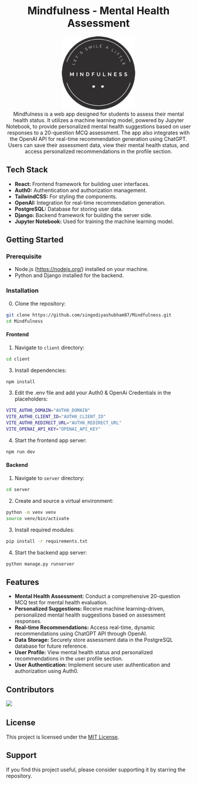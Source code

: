 <h1 align="center">Mindfulness - Mental Health Assessment</h1>
<div align="center"><img src="./client/src/assets/images/logo.png" width="200px" height="200px"/></div>
<div align="center">Mindfulness is a web app designed for students to assess their mental health status. It utilizes a machine learning model, powered by Jupyter Notebook, to provide personalized mental health suggestions based on user responses to a 20-question MCQ assessment. The app also integrates with the OpenAI API for real-time recommendation generation using ChatGPT. Users can save their assessment data, view their mental health status, and access personalized recommendations in the profile section.</div>

## Tech Stack

- **React:** Frontend framework for building user interfaces.
- **Auth0:** Authentication and authorization management.
- **TailwindCSS:** For styling the components.
- **OpenAI:** Integration for real-time recommendation generation.
- **PostgreSQL:** Database for storing user data.
- **Django:** Backend framework for building the server side.
- **Jupyter Notebook:** Used for training the machine learning model.

## Getting Started

### Prerequisite

- Node.js (https://nodejs.org/) installed on your machine.
- Python and Django installed for the backend.

### Installation

0. Clone the repository:
```bash
git clone https://github.com/singodiyashubham87/Mindfulness.git
cd Mindfulness
```
#### Frontend

1. Navigate to `client` directory:
```bash
cd client
```
   
3. Install dependencies:
```bash
npm install
```
3. Edit the .env file and add your Auth0 & OpenAi Credentials in the placeholders:
```bash
VITE_AUTH0_DOMAIN="AUTH0_DOMAIN"
VITE_AUTH0_CLIENT_ID="AUTH0_CLIENT_ID"
VITE_AUTH0_REDIRECT_URL="AUTH0_REDIRECT_URL"
VITE_OPENAI_API_KEY="OPENAI_API_KEY"
```
4. Start the frontend app server:
```bash
npm run dev
  ```

#### Backend

1. Navigate to `server` directory:
```bash
cd server
```
   
2. Create and source a virtual environment:
```bash
python -m venv venv
source venv/bin/activate
```
3. Install required modules:
```bash
pip install -r requirements.txt
```
4. Start the backend app server:
```bash
python manage.py runserver
  ```

## Features

+ **Mental Health Assessment:** Conduct a comprehensive 20-question MCQ test for mental health evaluation.
+ **Personalized Suggestions:** Receive machine learning-driven, personalized mental health suggestions based on assessment responses.
+ **Real-time Recommendations:** Access real-time, dynamic recommendations using ChatGPT API through OpenAI.
+ **Data Storage:** Securely store assessment data in the PostgreSQL database for future reference.
+ **User Profile:** View mental health status and personalized recommendations in the user profile section.
+ **User Authentication:** Implement secure user authentication and authorization using Auth0.

## Contributors

<div>
   <a href="https://github.com/singodiyashubham87/Mindfulness/graphs/contributors">
   <img src="https://contrib.rocks/image?repo=singodiyashubham87/Mindfulness"/>
   </a>
</div>

## License

This project is licensed under the [MIT License](LICENSE).

## Support

If you find this project useful, please consider supporting it by starring the repository.
